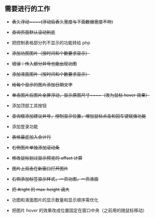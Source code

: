 ## 需要进行的工作

- ~~表头浮动~~~~(浮动后表头宽度与下面数据宽度不符)~~

- ~~查询页面默认滚动到底~~

- 把控制表格部分列不显示的功能转给 php

- ~~添加功图图片（按时间和个数要求显示）~~

- ~~错误：传入部分井号也能出现功图~~

- ~~添加液面图片（按时间和个数要求显示）~~

- ~~给每个显示的图片添加日期文字~~

- ~~单击图片后图片全屏浮动，显示原图尺寸~~~~（改为鼠标 hover 效果）~~

- 添加顶部工具按钮

- ~~查询框添加建议井号，控制显示位置，增加鼠标点击和回车键赋值功能~~

- 添加登录功能

- ~~表格最底加入合计行~~

- ~~右侧图片单独添加滚动条~~

- ~~修改鼠标划过显示预览的 offset 计算~~

- ~~图片上双击在新窗口打开图片~~

- ~~右侧添加标签显示样式，一页功图，一页液面~~

- ~~把 #right 的 max-height 调大~~

- 功图和液面图片的显示数量和显示顺序需优化

- 把图片 hover 的效果改成位置固定在窗口中央（之前用的随鼠标移动）